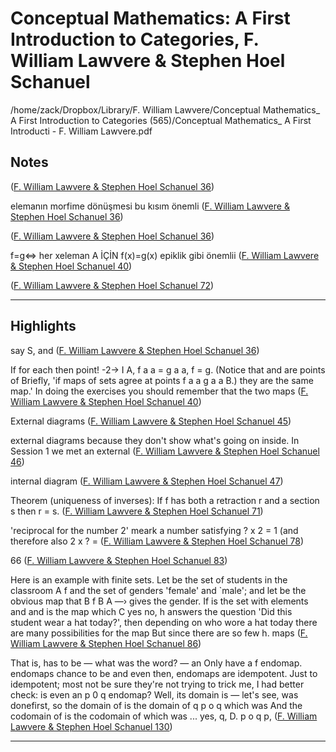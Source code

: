 # Conceptual Mathematics: A First Introduction to Categories, F. William Lawvere & Stephen Hoel Schanuel
/home/zack/Dropbox/Library/F. William Lawvere/Conceptual Mathematics_ A First Introduction to Categories (565)/Conceptual Mathematics_ A First Introducti - F. William Lawvere.pdf
## Notes
 (<a href="file:////home/zack/Dropbox/Library/F. William Lawvere/Conceptual Mathematics_ A First Introduction to Categories (565)/Conceptual Mathematics_ A First Introducti - F. William Lawvere.pdf#page=36" target="_blank">F. William Lawvere & Stephen Hoel Schanuel 36</a>)</p>
elemanın morfime dönüşmesi bu kısım önemli (<a href="file:////home/zack/Dropbox/Library/F. William Lawvere/Conceptual Mathematics_ A First Introduction to Categories (565)/Conceptual Mathematics_ A First Introducti - F. William Lawvere.pdf#page=36" target="_blank">F. William Lawvere & Stephen Hoel Schanuel 36</a>)</p>
 (<a href="file:////home/zack/Dropbox/Library/F. William Lawvere/Conceptual Mathematics_ A First Introduction to Categories (565)/Conceptual Mathematics_ A First Introducti - F. William Lawvere.pdf#page=36" target="_blank">F. William Lawvere & Stephen Hoel Schanuel 36</a>)</p>
f=g<=> her xeleman A İÇİN f(x)=g(x) epiklik gibi önemlii (<a href="file:////home/zack/Dropbox/Library/F. William Lawvere/Conceptual Mathematics_ A First Introduction to Categories (565)/Conceptual Mathematics_ A First Introducti - F. William Lawvere.pdf#page=40" target="_blank">F. William Lawvere & Stephen Hoel Schanuel 40</a>)</p>
 (<a href="file:////home/zack/Dropbox/Library/F. William Lawvere/Conceptual Mathematics_ A First Introduction to Categories (565)/Conceptual Mathematics_ A First Introducti - F. William Lawvere.pdf#page=72" target="_blank">F. William Lawvere & Stephen Hoel Schanuel 72</a>)</p><hr>
## Highlights
say S, and (<a href="file:////home/zack/Dropbox/Library/F. William Lawvere/Conceptual Mathematics_ A First Introduction to Categories (565)/Conceptual Mathematics_ A First Introducti - F. William Lawvere.pdf#page=36" target="_blank">F. William Lawvere & Stephen Hoel Schanuel 36</a>)</p>
If for each then point! -2-> I A, f a a = g a a, f = g. (Notice that and are points of Briefly, 'if maps of sets agree at points f a a g a a B.) they are the same map.' In doing the exercises you should remember that the two maps (<a href="file:////home/zack/Dropbox/Library/F. William Lawvere/Conceptual Mathematics_ A First Introduction to Categories (565)/Conceptual Mathematics_ A First Introducti - F. William Lawvere.pdf#page=40" target="_blank">F. William Lawvere & Stephen Hoel Schanuel 40</a>)</p>
External diagrams (<a href="file:////home/zack/Dropbox/Library/F. William Lawvere/Conceptual Mathematics_ A First Introduction to Categories (565)/Conceptual Mathematics_ A First Introducti - F. William Lawvere.pdf#page=45" target="_blank">F. William Lawvere & Stephen Hoel Schanuel 45</a>)</p>
external diagrams because they don't show what's going on inside. In Session 1 we met an external (<a href="file:////home/zack/Dropbox/Library/F. William Lawvere/Conceptual Mathematics_ A First Introduction to Categories (565)/Conceptual Mathematics_ A First Introducti - F. William Lawvere.pdf#page=46" target="_blank">F. William Lawvere & Stephen Hoel Schanuel 46</a>)</p>
internal diagram (<a href="file:////home/zack/Dropbox/Library/F. William Lawvere/Conceptual Mathematics_ A First Introduction to Categories (565)/Conceptual Mathematics_ A First Introducti - F. William Lawvere.pdf#page=47" target="_blank">F. William Lawvere & Stephen Hoel Schanuel 47</a>)</p>
Theorem (uniqueness of inverses): If f has both a retraction r and a section s then r = s. (<a href="file:////home/zack/Dropbox/Library/F. William Lawvere/Conceptual Mathematics_ A First Introduction to Categories (565)/Conceptual Mathematics_ A First Introducti - F. William Lawvere.pdf#page=71" target="_blank">F. William Lawvere & Stephen Hoel Schanuel 71</a>)</p>
'reciprocal for the number 2' meark a number satisfying ? x 2 = 1 (and therefore also 2 x ? = (<a href="file:////home/zack/Dropbox/Library/F. William Lawvere/Conceptual Mathematics_ A First Introduction to Categories (565)/Conceptual Mathematics_ A First Introducti - F. William Lawvere.pdf#page=78" target="_blank">F. William Lawvere & Stephen Hoel Schanuel 78</a>)</p>
66 (<a href="file:////home/zack/Dropbox/Library/F. William Lawvere/Conceptual Mathematics_ A First Introduction to Categories (565)/Conceptual Mathematics_ A First Introducti - F. William Lawvere.pdf#page=83" target="_blank">F. William Lawvere & Stephen Hoel Schanuel 83</a>)</p>
Here is an example with finite sets. Let be the set of students in the classroom A f and the set of genders 'female' and `male'; and let be the obvious map that B f B A —› gives the gender. If is the set with elements and and is the map which C yes no, h answers the question 'Did this student wear a hat today?', then depending on who wore a hat today there are many possibilities for the map But since there are so few h. maps (<a href="file:////home/zack/Dropbox/Library/F. William Lawvere/Conceptual Mathematics_ A First Introduction to Categories (565)/Conceptual Mathematics_ A First Introducti - F. William Lawvere.pdf#page=86" target="_blank">F. William Lawvere & Stephen Hoel Schanuel 86</a>)</p>
That is, has to be — what was the word? — an Only have a f endomap. endomaps chance to be and even then, endomaps are idempotent. Just to idempotent; most not be sure they're not trying to trick me, I had better check: is even an p 0 q endomap? Well, its domain is — let's see, was donefirst, so the domain of is the domain of q p o q which was And the codomain of is the codomain of which was ... yes, q, D. p o q p, (<a href="file:////home/zack/Dropbox/Library/F. William Lawvere/Conceptual Mathematics_ A First Introduction to Categories (565)/Conceptual Mathematics_ A First Introducti - F. William Lawvere.pdf#page=130" target="_blank">F. William Lawvere & Stephen Hoel Schanuel 130</a>)</p><hr>
